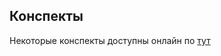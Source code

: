## Конспекты
Некоторые конспекты доступны онлайн по [тут](https://typst.app/team/aD1xk46tL9S9SLA837tvE9)
